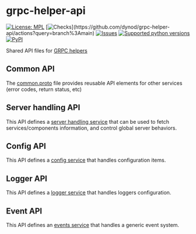 # grpc-helper-api

<!-- NMK-BADGES-BEGIN -->
[![License: MPL](https://img.shields.io/github/license/dynod/grpc-helper-api)](https://github.com/dynod/grpc-helper-api/blob/main/LICENSE)
[![Checks](https://img.shields.io/github/actions/workflow/status/dynod/grpc-helper-api/build.yml?branch=main&label=build%20%26%20u.t.)](https://github.com/dynod/grpc-helper-api/actions?query=branch%3Amain)
[![Issues](https://img.shields.io/github/issues-search/dynod/grpc-helper?label=issues&query=is%3Aopen+is%3Aissue)](https://github.com/dynod/grpc-helper/issues?q=is%3Aopen+is%3Aissue)
[![Supported python versions](https://img.shields.io/badge/python-3.8%20--%203.11-blue)](https://www.python.org/)
[![PyPI](https://img.shields.io/pypi/v/grpc-helper-api)](https://pypi.org/project/grpc-helper-api/)
<!-- NMK-BADGES-END -->

Shared API files for [GRPC helpers](https://github.com/dynod/grpc-helper)

## Common API

The [common.proto](https://github.com/dynod/grpc-helper-api/blob/main/protos/grpc_helper_api/common.proto) file provides reusable API elements for other services (error codes, return status, etc)

## Server handling API

This API defines a [server handling service](https://github.com/dynod/grpc-helper-api/blob/main/doc/server.md) that can be used to fetch services/components information, and control global server behaviors.

## Config API

This API defines a [config service](https://github.com/dynod/grpc-helper-api/blob/main/doc/config.md) that handles configuration items.

## Logger API

This API defines a [logger service](https://github.com/dynod/grpc-helper-api/blob/main/doc/logger.md) that handles loggers configuration.

## Event API

This API defines an [events service](https://github.com/dynod/grpc-helper-api/blob/main/doc/events.md) that handles a generic event system.
